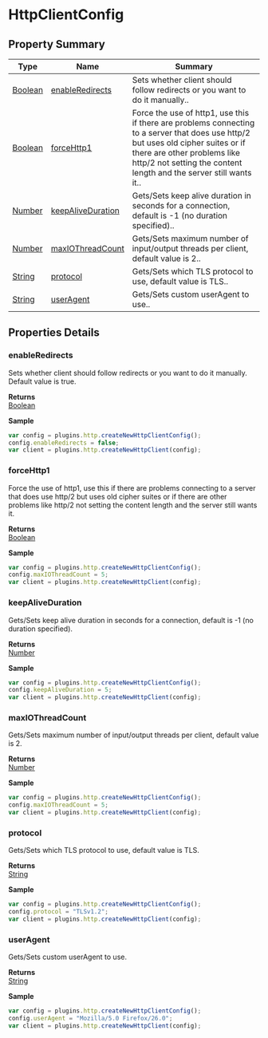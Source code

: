 #  HttpClientConfig


## Property Summary

| Type                                                  | Name                    | Summary                                                                                                           |
| ----------------------------------------------------- | ----------------------- | ----------------------------------------------------------------------------------------------------------------- |
| [Boolean](../../JSLib/Boolean.md) | [enableRedirects](HttpClientConfig.md#enableRedirects)                   | Sets whether client should follow redirects or you want to do it manually..                                    |
| [Boolean](../../JSLib/Boolean.md) | [forceHttp1](HttpClientConfig.md#forceHttp1)                   | Force the use of http1, use this if there are problems connecting to a server that does use http/2 but uses old cipher suites or if there are other problems like http/2 not setting the content length and the server still wants it..                                    |
| [Number](../../JSLib/Number.md) | [keepAliveDuration](HttpClientConfig.md#keepAliveDuration)                   | Gets/Sets keep alive duration in seconds for a connection, default is -1 (no duration specified)..                                    |
| [Number](../../JSLib/Number.md) | [maxIOThreadCount](HttpClientConfig.md#maxIOThreadCount)                   | Gets/Sets maximum number of input/output threads per client, default value is 2..                                    |
| [String](../../JSLib/String.md) | [protocol](HttpClientConfig.md#protocol)                   | Gets/Sets which TLS protocol to use, default value is TLS..                                    |
| [String](../../JSLib/String.md) | [userAgent](HttpClientConfig.md#userAgent)                   | Gets/Sets custom userAgent to use..                                    |

## Properties Details

### enableRedirects

Sets whether client should follow redirects or you want to do it manually. Default value is true.

**Returns**\
[Boolean](../../JSLib/Boolean.md) 


**Sample**

```javascript
var config = plugins.http.createNewHttpClientConfig();
config.enableRedirects = false;
var client = plugins.http.createNewHttpClient(config);
```
### forceHttp1

Force the use of http1, use this if there are problems connecting to a server that does use http/2 but uses old cipher suites
or if there are other problems like http/2 not setting the content length and the server still wants it.

**Returns**\
[Boolean](../../JSLib/Boolean.md) 


**Sample**

```javascript
var config = plugins.http.createNewHttpClientConfig();
config.maxIOThreadCount = 5;
var client = plugins.http.createNewHttpClient(config);
```
### keepAliveDuration

Gets/Sets keep alive duration in seconds for a connection, default is -1 (no duration specified).

**Returns**\
[Number](../../JSLib/Number.md) 


**Sample**

```javascript
var config = plugins.http.createNewHttpClientConfig();
config.keepAliveDuration = 5;
var client = plugins.http.createNewHttpClient(config);
```
### maxIOThreadCount

Gets/Sets maximum number of input/output threads per client, default value is 2.

**Returns**\
[Number](../../JSLib/Number.md) 


**Sample**

```javascript
var config = plugins.http.createNewHttpClientConfig();
config.maxIOThreadCount = 5;
var client = plugins.http.createNewHttpClient(config);
```
### protocol

Gets/Sets which TLS protocol to use, default value is TLS.

**Returns**\
[String](../../JSLib/String.md) 


**Sample**

```javascript
var config = plugins.http.createNewHttpClientConfig();
config.protocol = "TLSv1.2";
var client = plugins.http.createNewHttpClient(config);
```
### userAgent

Gets/Sets custom userAgent to use.

**Returns**\
[String](../../JSLib/String.md) 


**Sample**

```javascript
var config = plugins.http.createNewHttpClientConfig();
config.userAgent = "Mozilla/5.0 Firefox/26.0";
var client = plugins.http.createNewHttpClient(config);
```

